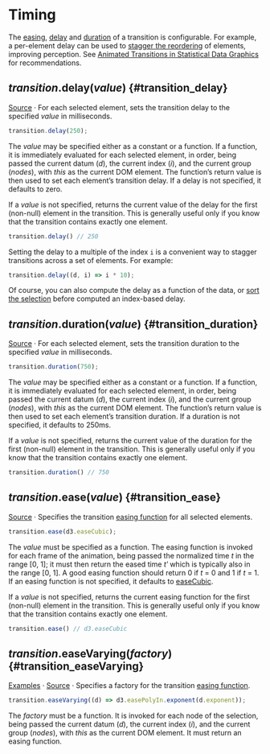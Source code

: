 # Timing

The [easing](#transition_ease), [delay](#transition_delay) and [duration](#transition_duration) of a transition is configurable. For example, a per-element delay can be used to [stagger the reordering](https://observablehq.com/@d3/sortable-bar-chart) of elements, improving perception. See [Animated Transitions in Statistical Data Graphics](http://vis.berkeley.edu/papers/animated_transitions/) for recommendations.

## *transition*.delay(*value*) {#transition_delay}

[Source](https://github.com/d3/d3-transition/blob/main/src/transition/delay.js) · For each selected element, sets the transition delay to the specified *value* in milliseconds.

```js
transition.delay(250);
```

The *value* may be specified either as a constant or a function. If a function, it is immediately evaluated for each selected element, in order, being passed the current datum (*d*), the current index (*i*), and the current group (*nodes*), with *this* as the current DOM element. The function’s return value is then used to set each element’s transition delay. If a delay is not specified, it defaults to zero.

If a *value* is not specified, returns the current value of the delay for the first (non-null) element in the transition. This is generally useful only if you know that the transition contains exactly one element.

```js
transition.delay() // 250
```

Setting the delay to a multiple of the index `i` is a convenient way to stagger transitions across a set of elements. For example:

```js
transition.delay((d, i) => i * 10);
```

Of course, you can also compute the delay as a function of the data, or [sort the selection](../d3-selection/modifying.md#selection_sort) before computed an index-based delay.

## *transition*.duration(*value*) {#transition_duration}

[Source](https://github.com/d3/d3-transition/blob/main/src/transition/duration.js) · For each selected element, sets the transition duration to the specified *value* in milliseconds.

```js
transition.duration(750);
```

The *value* may be specified either as a constant or a function. If a function, it is immediately evaluated for each selected element, in order, being passed the current datum (*d*), the current index (*i*), and the current group (*nodes*), with *this* as the current DOM element. The function’s return value is then used to set each element’s transition duration. If a duration is not specified, it defaults to 250ms.

If a *value* is not specified, returns the current value of the duration for the first (non-null) element in the transition. This is generally useful only if you know that the transition contains exactly one element.

```js
transition.duration() // 750
```

## *transition*.ease(*value*) {#transition_ease}

[Source](https://github.com/d3/d3-transition/blob/main/src/transition/ease.js) · Specifies the transition [easing function](../d3-ease.md) for all selected elements.

```js
transition.ease(d3.easeCubic);
```

The *value* must be specified as a function. The easing function is invoked for each frame of the animation, being passed the normalized time *t* in the range [0, 1]; it must then return the eased time *tʹ* which is typically also in the range [0, 1]. A good easing function should return 0 if *t* = 0 and 1 if *t* = 1. If an easing function is not specified, it defaults to [easeCubic](../d3-ease.md#easeCubic).

If a *value* is not specified, returns the current easing function for the first (non-null) element in the transition. This is generally useful only if you know that the transition contains exactly one element.

```js
transition.ease() // d3.easeCubic
```

## *transition*.easeVarying(*factory*) {#transition_easeVarying}

[Examples](https://observablehq.com/@d3/transition-easevarying) · [Source](https://github.com/d3/d3-transition/blob/main/src/transition/easeVarying.js) · Specifies a factory for the transition [easing function](../d3-ease.md).

```js
transition.easeVarying((d) => d3.easePolyIn.exponent(d.exponent));
```

The *factory* must be a function. It is invoked for each node of the selection, being passed the current datum (*d*), the current index (*i*), and the current group (*nodes*), with *this* as the current DOM element. It must return an easing function.
